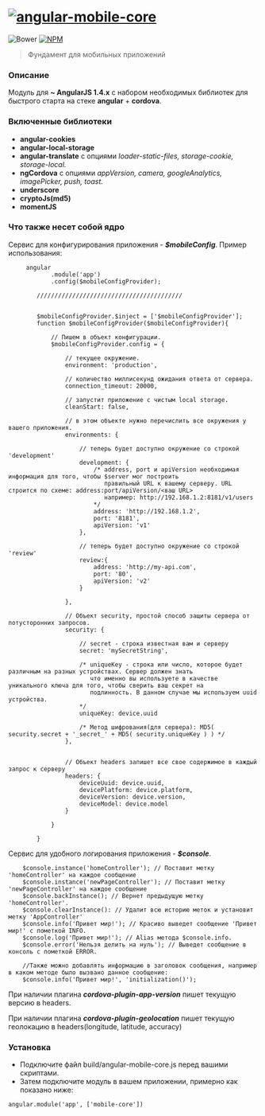 # [![angular-mobile-core](https://raw.githubusercontent.com/wipon/angular-mobile-core/master/logo.png)](http://wipon.github.io/angular-mobile-core)
![Bower](https://img.shields.io/bower/v/angular-mobile-core.svg) [![NPM](https://img.shields.io/npm/v/angular-mobile-core.svg)](https://www.npmjs.com/package/angular-mobile-core)
> Фундамент для мобильных приложений

### Описание
Модуль для **~ AngularJS 1.4.x** с набором необходимых библиотек для быстрого старта на стеке **angular** + **cordova**.

### Включенные библиотеки
- **angular-cookies**
- **angular-local-storage**
- **angular-translate** с опциями *loader-static-files, storage-cookie, storage-local.*
- **ngCordova** с опциями *appVersion, camera, googleAnalytics, imagePicker, push, toast.*
- **underscore**
- **cryptoJs(md5)**
- **momentJS**

### Что также несет собой ядро
Сервис для конфигурирования приложения - ***$mobileConfig***.
Пример использования:
```
     angular
            .module('app')
            .config($mobileConfigProvider);
    
        /////////////////////////////////////////
    
    
        $mobileConfigProvider.$inject = ['$mobileConfigProvider'];
        function $mobileConfigProvider($mobileConfigProvider){
    
            // Пишем в объект конфигурации.
            $mobileConfigProvider.config = {
            
                // текущее окружение.
                environment: 'production',
    
                // количество миллисекунд ожидания ответа от сервера.
                connection_timeout: 20000,
    
                // запустит приложение с чистым local storage.
                cleanStart: false,
    
                // в этом объекте нужно перечислить все окружения у вашего приложения.
                environments: {
                    
                    // теперь будет доступно окружение со строкой 'development'
                    development: {
                        /* address, port и apiVersion необходимая информация для того, чтобы $server мог построить
                           правильный URL к вашему серверу. URL строится по схеме: address:port/apiVersion/<ваш URL>
                           например: http://192.168.1.2:8181/v1/users
                        */
                        address: 'http://192.168.1.2',
                        port: '8181',
                        apiVersion: 'v1'
                    },
                    
                    // теперь будет доступно окружение со строкой 'review'
                    review:{
                        address: 'http://my-api.com',
                        port: '80',
                        apiVersion: 'v2'
                    }
    
                },
                
                // Объект security, простой способ защиты сервера от потусторонних запросов.
                security: {
                
                    // secret - строка известная вам и серверу
                    secret: 'mySecretString',
                    
                    /* uniqueKey - строка или число, которое будет различным на разных устройствах. Cервер должен знать
                       что именно вы используете в качестве уникального ключа для того, чтобы сверить ваш секрет на 
                       подлинность. В данном случае мы используем uuid устройства.
                    */
                    uniqueKey: device.uuid
                    
                    /* Метод шифрования(для сервера): MD5( security.secret + '_secret_' + MD5( security.uniqueKey ) ) */
                },
                
                
                // Объект headers запишет все свое содержимое в каждый запрос к серверу
                headers: {
                    deviceUuid: device.uuid,
                    devicePlatform: device.platform,
                    deviceVersion: device.version,
                    deviceModel: device.model
                }
    
            }
    
        }
```

Сервис для удобного логирования приложения - ***$console***.
```
    $console.instance('homeController'); // Поставит метку 'homeController' на каждое сообщение
    $console.instance('newPageController'); // Поставит метку 'newPageController' на каждое сообщение
    $console.backInstance(); // Вернет предыдущую метку 'homeController'.
    $console.clearInstance(): // Удалит всю историю меток и установит метку 'AppController'
    $console.info('Привет мир!'); // Красиво выведет сообщение 'Привет мир!' с пометкой INFO.
    $console.log('Привет мир!'); // Alias метода $console.info.
    $console.error('Нельзя делить на нуль'); // Выведет сообщение в консоль с пометкой ERROR.
    
    //Также можно добавлять информацию в заголовок сообщения, например в каком методе было вызвано данное сообщение:
    $console.info('Привет мир!', 'initialization()');
```

При наличии плагина ***cordova-plugin-app-version*** пишет текущую версию в headers.

При наличии плагина ***cordova-plugin-geolocation*** пишет текущую геолокацию в headers(longitude, latitude, accuracy)



### Установка
- Подключите файл build/angular-mobile-core.js перед вашими скриптами.
- Затем подключите модуль в вашем приложении, примерно как показано ниже:
```
angular.module('app', ['mobile-core'])
```
